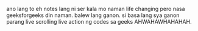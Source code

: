 ano lang to eh notes lang ni ser
kala mo naman life changing pero nasa geeksforgeeks din naman.
balew lang ganon.
si basa lang sya ganon parang live scrolling live action ng codes sa geeks AHWAHAWHAHAHAH.
